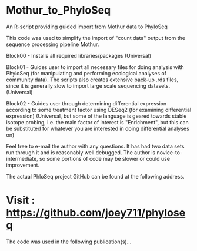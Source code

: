 Mothur_to_PhyloSeq
==================
An R-script providing guided import from Mothur data to PhyloSeq

This code was used to simplify the import of "count data" output from the sequence processing pipeline Mothur.


Block00 - Installs all required libraries/packages  (Universal)

Block01 - Guides user to import all necessary files for doing analysis with PhyloSeq (for manipulating and performing ecological analyses of community data). The scripts also creates extensive back-up .rds files, since it is generally slow to import large scale sequencing datasets.	(Universal)

Block02 - Guides user through determining differential expression according to some treatment factor using DESeq2 (for examining differential expression) (Universal, but some of the language is geared towards stable isotope probing, i.e. the main factor of interest is "Enrichment", but this can be substituted for whatever you are interested in doing differential analyses on)

Feel free to e-mail the author with any questions. It has had two data sets run through it and is reasonably well debugged. The author is novice-to-intermediate, so some portions of code may be slower or could use improvement.


The actual PhloSeq project GitHub can be found at the following address.

Visit : https://github.com/joey711/phyloseq
==================

The code was used in the following publication(s)...
